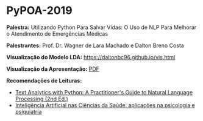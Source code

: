 # PyPOA-2019

**Palestra:** Utilizando Python Para Salvar Vidas: O Uso de NLP Para Melhorar o Atendimento de Emergências Médicas

**Palestrantes:** Prof. Dr. Wagner de Lara Machado e Dalton Breno Costa

**Visualização do Modelo LDA:** https://daltonbc96.github.io/vis.html

**Visualização da Apresentação:** [PDF](https://github.com/daltonbc96/PyPOA-2019/blob/master/Utilizando%20Python%20Para%20Salvar%20Vidas%20O%20Uso%20de%20NLP%20Para%20Melhorar%20o%20Atendimento%20de%20Emergencias%20Medicas.pdf)





**Recomendações de Leituras:**
- [Text Analytics with Python: A Practitioner's Guide to Natural Language Processing (2nd Ed.)](https://www.amazon.com/Text-Analytics-Python-Practitioners-Processing/dp/1484243536)
- [Inteligência Artificial nas Ciências da Saúde: aplicações na psicologia e psiquiatria](https://medium.com/ensina-ai/inteligencia-artificial-saude-psicologia-psiquiatria-23dbdbcb2e17)
